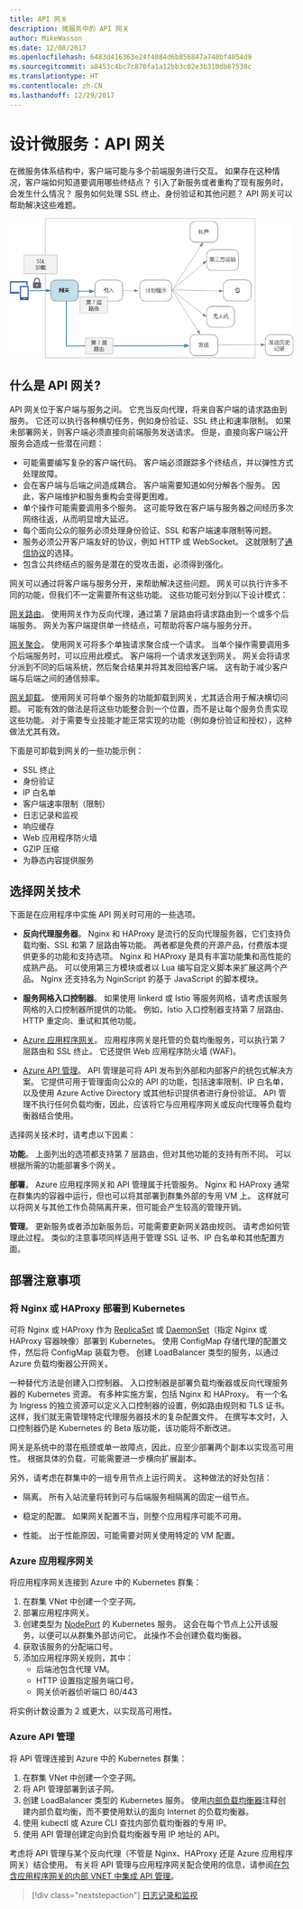 ```yaml
---
title: API 网关
description: 微服务中的 API 网关
author: MikeWasson
ms.date: 12/08/2017
ms.openlocfilehash: 6483d416363e24f4084d6b856847a740bf4054d9
ms.sourcegitcommit: a8453c4bc7c870fa1a12bb3c02e3b310db87530c
ms.translationtype: HT
ms.contentlocale: zh-CN
ms.lasthandoff: 12/29/2017
---
```

# <a name="designing-microservices-api-gateways"></a>设计微服务：API 网关

在微服务体系结构中，客户端可能与多个前端服务进行交互。 如果存在这种情况，客户端如何知道要调用哪些终结点？ 引入了新服务或者重构了现有服务时，会发生什么情况？ 服务如何处理 SSL 终止、身份验证和其他问题？ API 网关可以帮助解决这些难题。 

![](./images/gateway.png)

## <a name="what-is-an-api-gateway"></a>什么是 API 网关?

API 网关位于客户端与服务之间。 它充当反向代理，将来自客户端的请求路由到服务。 它还可以执行各种横切任务，例如身份验证、SSL 终止和速率限制。 如果未部署网关，则客户端必须直接向前端服务发送请求。 但是，直接向客户端公开服务会造成一些潜在问题：

- 可能需要编写复杂的客户端代码。 客户端必须跟踪多个终结点，并以弹性方式处理故障。 
- 会在客户端与后端之间造成耦合。 客户端需要知道如何分解各个服务。 因此，客户端维护和服务重构会变得更困难。
- 单个操作可能需要调用多个服务。 这可能导致在客户端与服务器之间经历多次网络往返，从而明显增大延迟。 
- 每个面向公众的服务必须处理身份验证、SSL 和客户端速率限制等问题。 
- 服务必须公开客户端友好的协议，例如 HTTP 或 WebSocket。 这就限制了[通信协议](./interservice-communication.md)的选择。 
- 包含公共终结点的服务是潜在的受攻击面，必须得到强化。

网关可以通过将客户端与服务分开，来帮助解决这些问题。 网关可以执行许多不同的功能，但我们不一定需要所有这些功能。 这些功能可划分到以下设计模式：

[网关路由](../patterns/gateway-routing.md)。 使用网关作为反向代理，通过第 7 层路由将请求路由到一个或多个后端服务。 网关为客户端提供单一终结点，可帮助将客户端与服务分开。 

[网关聚合](../patterns/gateway-aggregation.md)。 使用网关可将多个单独请求聚合成一个请求。 当单个操作需要调用多个后端服务时，可以应用此模式。 客户端将一个请求发送到网关。 网关会将请求分派到不同的后端系统，然后聚合结果并将其发回给客户端。 这有助于减少客户端与后端之间的通信频率。 

[网关卸载](../patterns/gateway-offloading.md)。 使用网关可将单个服务的功能卸载到网关，尤其适合用于解决横切问题。 可能有效的做法是将这些功能整合到一个位置，而不是让每个服务负责实现这些功能。 对于需要专业技能才能正常实现的功能（例如身份验证和授权），这种做法尤其有效。 

下面是可卸载到网关的一些功能示例：

- SSL 终止
- 身份验证
- IP 白名单
- 客户端速率限制（限制）
- 日志记录和监视
- 响应缓存
- Web 应用程序防火墙
- GZIP 压缩
- 为静态内容提供服务

## <a name="choosing-a-gateway-technology"></a>选择网关技术

下面是在应用程序中实施 API 网关时可用的一些选项。

- **反向代理服务器**。 Nginx 和 HAProxy 是流行的反向代理服务器，它们支持负载均衡、SSL 和第 7 层路由等功能。 两者都是免费的开源产品，付费版本提供更多的功能和支持选项。 Nginx 和 HAProxy 是具有丰富功能集和高性能的成熟产品。 可以使用第三方模块或者以 Lua 编写自定义脚本来扩展这两个产品。 Nginx 还支持名为 NginScript 的基于 JavaScript 的脚本模块。

- **服务网格入口控制器**。 如果使用 linkerd 或 Istio 等服务网格，请考虑该服务网格的入口控制器所提供的功能。 例如，Istio 入口控制器支持第 7 层路由、HTTP 重定向、重试和其他功能。 

- [Azure 应用程序网关](/azure/application-gateway/)。 应用程序网关是托管的负载均衡服务，可以执行第 7 层路由和 SSL 终止。 它还提供 Web 应用程序防火墙 (WAF)。

- [Azure API 管理](/azure/api-management/)。 API 管理是可将 API 发布到外部和内部客户的统包式解决方案。 它提供可用于管理面向公众的 API 的功能，包括速率限制、IP 白名单，以及使用 Azure Active Directory 或其他标识提供者进行身份验证。 API 管理不执行任何负载均衡，因此，应该将它与应用程序网关或反向代理等负载均衡器结合使用。

选择网关技术时，请考虑以下因素：

**功能**。 上面列出的选项都支持第 7 层路由，但对其他功能的支持有所不同。 可以根据所需的功能部署多个网关。 

**部署**。 Azure 应用程序网关和 API 管理属于托管服务。 Nginx 和 HAProxy 通常在群集内的容器中运行，但也可以将其部署到群集外部的专用 VM 上。 这样就可以将网关与其他工作负荷隔离开来，但可能会产生较高的管理开销。

**管理**。 更新服务或者添加新服务后，可能需要更新网关路由规则。 请考虑如何管理此过程。 类似的注意事项同样适用于管理 SSL 证书、IP 白名单和其他配置方面。

## <a name="deployment-considerations"></a>部署注意事项

### <a name="deploying-nginx-or-haproxy-to-kubernetes"></a>将 Nginx 或 HAProxy 部署到 Kubernetes

可将 Nginx 或 HAProxy 作为 [ReplicaSet](https://kubernetes.io/docs/concepts/workloads/controllers/replicaset/) 或 [DaemonSet](https://kubernetes.io/docs/concepts/workloads/controllers/daemonset/)（指定 Nginx 或 HAProxy 容器映像）部署到 Kubernetes。 使用 ConfigMap 存储代理的配置文件，然后将 ConfigMap 装载为卷。 创建 LoadBalancer 类型的服务，以通过 Azure 负载均衡器公开网关。 

<!-- - Configure a readiness probe that serves a static file from the gateway (rather than routing to another service). -->

一种替代方法是创建入口控制器。 入口控制器是部署负载均衡器或反向代理服务器的 Kubernetes 资源。 有多种实施方案，包括 Nginx 和 HAProxy。 有一个名为 Ingress 的独立资源可以定义入口控制器的设置，例如路由规则和 TLS 证书。 这样，我们就无需管理特定代理服务器技术的复杂配置文件。 在撰写本文时，入口控制器仍是 Kubernetes 的 Beta 版功能，该功能将不断改进。

网关是系统中的潜在瓶颈或单一故障点，因此，应至少部署两个副本以实现高可用性。 根据具体的负载，可能需要进一步横向扩展副本。 

另外，请考虑在群集中的一组专用节点上运行网关。 这种做法的好处包括：

- 隔离。 所有入站流量将转到可与后端服务相隔离的固定一组节点。

- 稳定的配置。 如果网关配置不当，则整个应用程序可能不可用。 

- 性能。 出于性能原因，可能需要对网关使用特定的 VM 配置。

<!-- - Load balancing. You can configure the external load balancer so that requests always go to a gateway node. That can save a network hop, which would otherwise happen whenever a request lands on a node that isn't running a gateway pod. This consideration applies mainly to large clusters, where the gateway runs on a relatively small fraction of the total nodes. In Azure Container Service (ACS), this approach currently requires [ACS Engine](https://github.com/Azure/acs-engine)) which allows you to create multiple agent pools. Then you can deploy the gateway as a DaemonSet to the front-end pool. -->

### <a name="azure-application-gateway"></a>Azure 应用程序网关

将应用程序网关连接到 Azure 中的 Kubernetes 群集：

1. 在群集 VNet 中创建一个空子网。
2. 部署应用程序网关。
3. 创建类型为 [NodePort](https://kubernetes.io/docs/concepts/services-networking/service/#type-nodeport) 的 Kubernetes 服务。 这会在每个节点上公开该服务，以便可以从群集外部访问它。 此操作不会创建负载均衡器。
5. 获取该服务的分配端口号。
6. 添加应用程序网关规则，其中：
    - 后端池包含代理 VM。
    - HTTP 设置指定服务端口号。
    - 网关侦听器侦听端口 80/443
    
将实例计数设置为 2 或更大，以实现高可用性。

### <a name="azure-api-management"></a>Azure API 管理 

将 API 管理连接到 Azure 中的 Kubernetes 群集：

1. 在群集 VNet 中创建一个空子网。
2. 将 API 管理部署到该子网。
3. 创建 LoadBalancer 类型的 Kubernetes 服务。 使用[内部负载均衡器](https://kubernetes.io/docs/concepts/services-networking/service/#internal-load-balancer)注释创建内部负载均衡，而不要使用默认的面向 Internet 的负载均衡器。
4. 使用 kubectl 或 Azure CLI 查找内部负载均衡器的专用 IP。
5. 使用 API 管理创建定向到负载均衡器专用 IP 地址的 API。

考虑将 API 管理与某个反向代理（不管是 Nginx、HAProxy 还是 Azure 应用程序网关）结合使用。 有关将 API 管理与应用程序网关配合使用的信息，请参阅[在包含应用程序网关的内部 VNET 中集成 API 管理](/azure/api-management/api-management-howto-integrate-internal-vnet-appgateway)。

> [!div class="nextstepaction"]
> [日志记录和监视](./logging-monitoring.md)
